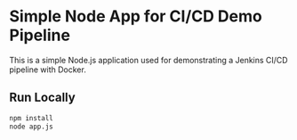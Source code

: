 # Simple Node App for CI/CD Demo Pipeline

This is a simple Node.js application used for demonstrating a Jenkins CI/CD pipeline with Docker.

## Run Locally

```bash
npm install
node app.js

